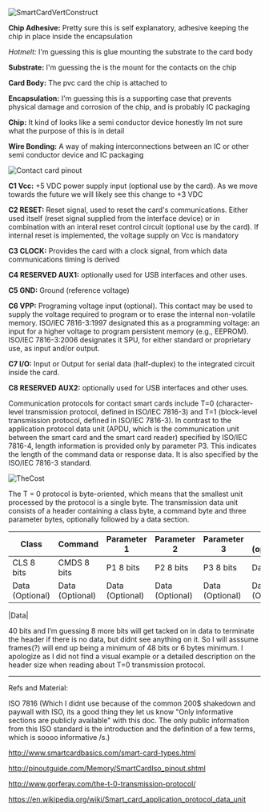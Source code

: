 
![SmartCardVertConstruct](https://upload.wikimedia.org/wikipedia/commons/2/2e/Smartcard_chip_structure_and_packaging_EN.svg)

**Chip Adhesive:** Pretty sure this is self explanatory, adhesive keeping the chip in place inside the encapsulation

*Hotmelt:* I'm guessing this is glue mounting the substrate to the card body

**Substrate:** I'm guessing the is the mount for the contacts on the chip

**Card Body:** The pvc card the chip is attached to

**Encapsulation:** I'm guessing this is a supporting case that prevents physical damage and corrosion of the chip, and is probably IC packaging

**Chip:** It kind of looks like a semi conductor device honestly Im not sure what the purpose of this is in detail 

**Wire Bonding:** A way of making interconnections between an IC or other semi conductor device and IC packaging

![Contact card pinout](http://www.smartcardbasics.com/smart_card_images/smart-card-module.gif)

**C1 	Vcc:** 	+5 VDC power supply input (optional use by the card). As we move towards the future we will likely see this change to +3 VDC

**C2 	RESET:** 	Reset signal, used to reset the card's communications. Either used itself (reset signal supplied from the interface device) or in combination with an interal reset control circuit (optional use by the card). If internal reset is implemented, the voltage supply on Vcc is mandatory

**C3 	CLOCK:** 	Provides the card with a clock signal, from which data communications timing is derived

**C4 	RESERVED 	AUX1:** optionally used for USB interfaces and other uses.

**C5 	GND:** 	Ground (reference voltage)

**C6 	VPP:** 	Programing voltage input (optional). This contact may be used to supply the voltage required to program or to erase the internal non-volatile memory. ISO/IEC 7816-3:1997 designated this as a programming voltage: an input for a higher voltage to program persistent memory (e.g., EEPROM). ISO/IEC 7816-3:2006 designates it SPU, for either standard or proprietary use, as input and/or output.

**C7 	I/O:** 	Input or Output for serial data (half-duplex) to the integrated circuit inside the card. 

**C8 	RESERVED 	AUX2:** optionally used for USB interfaces and other uses.

Communication protocols for contact smart cards include T=0 (character-level transmission protocol, defined in ISO/IEC 7816-3) and T=1 (block-level transmission protocol, defined in ISO/IEC 7816-3). In contrast to the application protocol data unit (APDU, which is the communication unit between the smart card and the smart card reader) specified by ISO/IEC 7816-4, length information is provided only by parameter P3. This indicates the length of the command data or response data. It is also specified by the ISO/IEC 7816-3 standard.

![TheCost](http://www.smartcardbasics.com/smart_card_images/smart-card-functionality.gif)









The T = 0 protocol is byte-oriented, which means that the smallest unit processed by the protocol is a single byte. The transmission data unit consists of a header containing a class byte, a command byte and three parameter bytes, optionally followed by a data section. 


| Class  | Command | Parameter 1 | Parameter 2 | Parameter 3 | Data (optional) |
| --- | --- |  --- |  --- |  --- | --- |
| CLS 8 bits  | CMDS 8 bits  | P1 8 bits | P2 8 bits | P3 8 bits | Data |
 | Data (Optional) | Data (Optional) | Data (Optional) | Data (Optional) | Data (Optional) | Data (Optional)|


|Data|

40 bits and I’m guessing 8 more bits will get tacked on in data to terminate the header if there is no data, but didnt see anything on it. So I will asssume frames(?) will end up being a minimum of 48 bits or 6 bytes minimum. I apologize as I did not find a visual example or a detailed description on the header size when reading about T=0 transmission protocol.


---
Refs and Material: 

ISO 7816 (Which I didnt use because of the common 200$ shakedown and paywall with ISO, its a good thing they let us know "Only informative sections are publicly available" with this doc. The only public information from this ISO standard is the introduction and the definition of a few terms, which is soooo informative /s.)

http://www.smartcardbasics.com/smart-card-types.html

http://pinoutguide.com/Memory/SmartCardIso_pinout.shtml

http://www.gorferay.com/the-t-0-transmission-protocol/

https://en.wikipedia.org/wiki/Smart_card_application_protocol_data_unit
